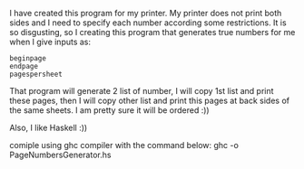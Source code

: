 I have created this program for my printer. My printer does not print both sides and I need to specify each number according some restrictions. It is so disgusting, so I creating this program that generates true numbers for me when I give inputs as:

	beginpage
	endpage
	pagespersheet

That program will generate 2 list of number, I will copy 1st list and print these pages, then I will copy other list and print this pages at back sides of the same sheets. I am pretty sure it will be ordered :))

Also, I like Haskell :))

comiple using ghc compiler with the command below: 
ghc -o <Program Name> PageNumbersGenerator.hs